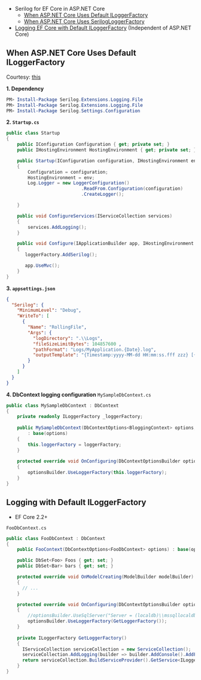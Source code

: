 * Serilog for EF Core in ASP.NET Core
    * [When ASP.NET Core Uses Default ILoggerFactory](#When-ASP-NET-Core-Uses-Default-ILoggerFactory)
    * [When ASP.NET Core Uses SerilogLoggerFactory](#When-ASP=NET-Core-Uses-SerilogLoggerFactory)
* [Logging EF Core with Default ILoggerFactory](#) (Independent of ASP.NET Core)

## When ASP.NET Core Uses Default ILoggerFactory
Courtesy: [this](https://dejanstojanovic.net/aspnet/2018/october/logging-ef-core-actions-to-a-file-using-serilog/)   

**1. Dependency**
```ps1
PM> Install-Package Serilog.Extensions.Logging.File
PM> Install-Package Serilog.Extensions.Logging.File
PM> Install-Package Serilog.Settings.Configuration
```

**2. `Startup.cs`** 
```cs
public class Startup  
{  
	public IConfiguration Configuration { get; private set; }  
	public IHostingEnvironment HostingEnvironment { get; private set; }  

	public Startup(IConfiguration configuration, IHostingEnvironment env)  
	{  
		Configuration = configuration;  
		HostingEnvironment = env;  
		Log.Logger = new LoggerConfiguration()  
							.ReadFrom.Configuration(configuration)  
							.CreateLogger();  

	}      

	public void ConfigureServices(IServiceCollection services)  
	{  
		services.AddLogging();  
	}  

	public void Configure(IApplicationBuilder app, IHostingEnvironment env, ILoggerFactory loggerFactory)  
	{  
	   loggerFactory.AddSerilog();  

	   app.UseMvc();  
	}  
}
```

**3. `appsettings.json`**
```json
{  
  "Serilog": {  
    "MinimumLevel": "Debug",  
    "WriteTo": [  
      {  
        "Name": "RollingFile",  
        "Args": {  
          "logDirectory": ".\\Logs",  
          "fileSizeLimitBytes": 104857600 ,  
          "pathFormat": "Logs/MyApplication.{Date}.log",  
          "outputTemplate": "{Timestamp:yyyy-MM-dd HH:mm:ss.fff zzz} [{Level}] {Message}{NewLine}{Exception}"  
        }  
      }  
    ]  
  }  
} 
```

**4. DbContext logging configuration**
`MySampleDbContext.cs`
```cs
public class MySampleDbContext : DbContext  
{  
    private readonly ILoggerFactory _loggerFactory;  
  
    public MySampleDbContext(DbContextOptions<BloggingContext> options, ILoggerFactory loggerFactory)  
        : base(options)  
    {  
        this.loggerFactory = loggerFactory;  
    }  
      
    protected override void OnConfiguring(DbContextOptionsBuilder optionsBuilder)  
    {  
        optionsBuilder.UseLoggerFactory(this.loggerFactory);  
    }  
}
```

## Logging with Default ILoggerFactory
* EF Core 2.2+

`FooDbContext.cs`
```cs
public class FooDbContext : DbContext
{
    public FooContext(DbContextOptions<FooDbContext> options) : base(options) { }

    public DbSet<Foo> Foos { get; set; }
    public DbSet<Bar> bars { get; set; }

    protected override void OnModelCreating(ModelBuilder modelBuilder)
    {
      // ...
    }

    protected override void OnConfiguring(DbContextOptionsBuilder optionsBuilder)
    {
        //optionsBuilder.UseSqlServer("Server = (localdb)\\mssqllocaldb; Database = FooAppData; Trusted_Connection = True; ");
        optionsBuilder.UseLoggerFactory(GetLoggerFactory());
    }
    
    private ILoggerFactory GetLoggerFactory()
    {
      IServiceCollection serviceCollection = new ServiceCollection();
      serviceCollection.AddLogging(builder => builder.AddConsole().AddFilter(DbLoggerCategory.Database.Command.Name, LogLevel.Information));
      return serviceCollection.BuildServiceProvider().GetService<ILoggerFactory>();
    }
}
```
